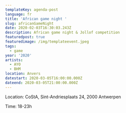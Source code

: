 ```yaml
---
templateKey: agenda-post
language: fr
title: 'African game night '
slug: africanGameNight
date: 2020-02-03T16:30:03.243Z
description: African game night & Jollof competition
featuredpost: true
featuredimage: /img/templateevent.jpeg
tags:
  - game
year: '2020'
artists:
  - AYO
  - BHM
location: Anvers
datestart: 2020-03-05T16:00:00.000Z
dateend: 2020-03-05T21:00:00.000Z
---
```



Location: CoStA, Sint-Andriesplaats 24, 2000 Antwerpen

Time: 18-23h

